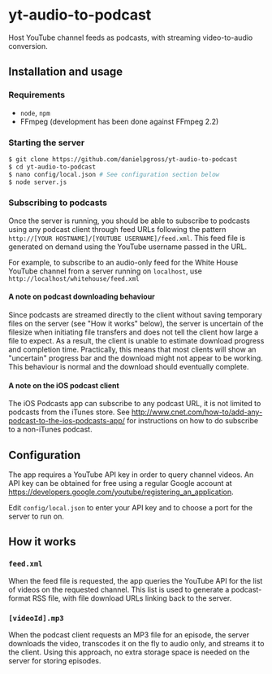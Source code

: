 # yt-audio-to-podcast
Host YouTube channel feeds as podcasts, with streaming video-to-audio conversion.

## Installation and usage

### Requirements
- `node`, `npm`
- FFmpeg (development has been done against FFmpeg 2.2)

### Starting the server
```sh
$ git clone https://github.com/danielpgross/yt-audio-to-podcast
$ cd yt-audio-to-podcast
$ nano config/local.json # See configuration section below
$ node server.js
```

### Subscribing to podcasts
Once the server is running, you should be able to subscribe to podcasts using any podcast client through feed URLs following the pattern `http://[YOUR HOSTNAME]/[YOUTUBE USERNAME]/feed.xml`. This feed file is generated on demand using the YouTube username passed in the URL.

For example, to subscribe to an audio-only feed for the White House YouTube channel from a server running on `localhost`, use `http://localhost/whitehouse/feed.xml`

#### A note on podcast downloading behaviour
Since podcasts are streamed directly to the client without saving temporary files on the server (see "How it works" below), the server is uncertain of the filesize when initiating file transfers and does not tell the client how large a file to expect. As a result, the client is unable to estimate download progress and completion time. Practically, this means that most clients will show an "uncertain" progress bar and the download might not appear to be working. This behaviour is normal and the download should eventually complete.

#### A note on the iOS podcast client
The iOS Podcasts app can subscribe to any podcast URL, it is not limited to podcasts from the iTunes store. See http://www.cnet.com/how-to/add-any-podcast-to-the-ios-podcasts-app/ for instructions on how to do subscribe to a non-iTunes podcast.

## Configuration
The app requires a YouTube API key in order to query channel videos. An API key can be obtained for free using a regular Google account at https://developers.google.com/youtube/registering_an_application.

Edit `config/local.json` to enter your API key and to choose a port for the server to run on.

## How it works
### `feed.xml`
When the feed file is requested, the app queries the YouTube API for the list of videos on the requested channel. This list is used to generate a podcast-format RSS file, with file download URLs linking back to the server.

### `[videoId].mp3`
When the podcast client requests an MP3 file for an episode, the server downloads the video, transcodes it on the fly to audio only, and streams it to the client. Using this approach, no extra storage space is needed on the server for storing episodes.
